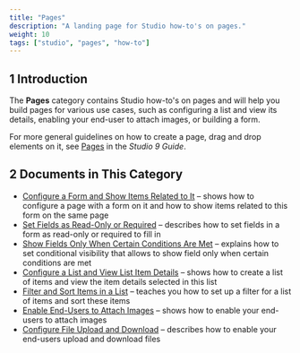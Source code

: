 ```yaml
---
title: "Pages"
description: "A landing page for Studio how-to's on pages."
weight: 10
tags: ["studio", "pages", "how-to"]
---
```


## 1 Introduction 

The **Pages** category contains Studio how-to's on pages and will help you build pages for various use cases, such as configuring a list and view its details, enabling your end-user to attach images, or building a form. 

For more general guidelines on how to create a page, drag and drop elements on it, see [Pages](/studio/page-editor) in the *Studio 9 Guide*.

## 2 Documents in This Category

* [Configure a Form and Show Items Related to It](pages-how-to-configure-form) – shows how to configure a page with a form on it and how to show items related to this form on the same page
* [Set Fields as Read-Only or Required](pages-how-to-set-validation-and-editability) – describes how to set fields in a form as read-only or required to fill in
* [Show Fields Only When Certain Conditions Are Met](pages-how-to-set-visibility) – explains how to set conditional visibility that allows to show field only when certain conditions are met
* [Configure a List and View List Item Details](pages-how-to-configure-list) – shows how to create a list of items and view the item details selected in this list
* [Filter and Sort Items in a List](pages-how-to-filter-and-sort) – teaches you how to set up a filter for a list of items and sort these items
* [Enable End-Users to Attach Images](pages-how-to-attach-images) – shows how to enable your end-users to attach images
* [Configure File Upload and Download](pages-how-to-attach-files) – describes how to enable your end-users upload and download files

